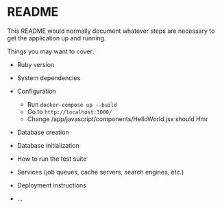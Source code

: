# README

This README would normally document whatever steps are necessary to get the
application up and running.

Things you may want to cover:

* Ruby version

* System dependencies

* Configuration
  * Run ` docker-compose up --build `
  * Go to `http://localhost:3000/`
  * Change /app/javascript/components/HelloWorld.jsx should Hmr

* Database creation

* Database initialization

* How to run the test suite

* Services (job queues, cache servers, search engines, etc.)

* Deployment instructions

* ...
